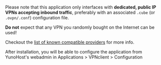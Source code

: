 Please note that this application only interfaces with **dedicated, public IP VPNs accepting inbound traffic**, 
preferably with an associated `.cube` (or `.ovpn/.conf`) configuration file.

**Do not** expect that any VPN you randomly bought on the Internet can be used! 

Checkout the [list of known compatible providers](https://yunohost.org/providers/vpn) for more info.
    
After installation, you will be able to configure the application from YunoHost's webadmin in Applications > VPNclient > Configuration
